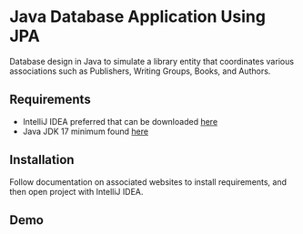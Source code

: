 # Java Database Application Using JPA

Database design in Java to simulate a library entity that coordinates various associations such as Publishers, Writing Groups, Books, and Authors.

## Requirements

- IntelliJ IDEA preferred that can be downloaded [here](https://www.jetbrains.com/idea/download/#section=mac)
- Java JDK 17 minimum found [here](https://www.oracle.com/java/technologies/javase/jdk17-archive-downloads.html)

## Installation

Follow documentation on associated websites to install requirements, and then open project with IntelliJ IDEA.

## Demo

